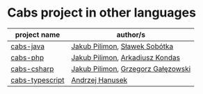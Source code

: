 # Cabs project in other languages

| project name | author/s |
|--------------|----------|
| [cabs-java](https://github.com/legacyfighter/cabs-java) | [Jakub Pilimon](https://github.com/pilloPl), [Sławek Sobótka](https://github.com/SlawekSobotka) |
| [cabs-php](https://github.com/legacyfighter/cabs-php) | [Jakub Pilimon](https://github.com/pilloPl), [Arkadiusz Kondas](https://github.com/akondas) |
| [cabs-csharp](https://github.com/legacyfighter/cabs-csharp) | [Jakub Pilimon](https://github.com/pilloPl), [Grzegorz Gałęzowski](https://github.com/grzesiek-galezowski) |
| [cabs-typescript](https://github.com/legacyfighter/cabs-typescript) | [Andrzej Hanusek](https://github.com/ahanusek) |